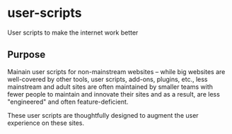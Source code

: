 # user-scripts
User scripts to make the internet work better

## Purpose
Mainain user scripts for non-mainstream websites – while big websites are well-covered by other tools, user scripts, add-ons, plugins, etc., less mainstream and adult sites are often maintained by smaller teams with fewer people to maintain and innovate their sites and as a result, are less "engineered" and often feature-deficient. 

These user scripts are thoughtfully designed to augment the user experience on these sites. 
